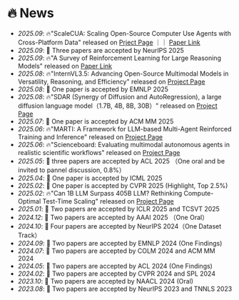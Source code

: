 # 🔥 News
- *2025.09*: 🔥"ScaleCUA: Scaling Open-Source Computer Use Agents with Cross-Platform Data" released on [Prject Page](https://github.com/OpenGVLab/ScaleCUA) ｜｜ [Paper Link](https://arxiv.org/pdf/2509.15221)
- *2025.09*: 🎉 Three papers are accepted by NeurIPS 2025
- *2025.09*: 🔥"A Survey of Reinforcement Learning for Large Reasoning Models" released on [Paper Link](https://arxiv.org/pdf/2509.08827) 
- *2025.08*: 🔥"InternVL3.5: Advancing Open-Source Multimodal Models in Versatility, Reasoning, and Efficiency" released on [Project Page](https://github.com/OpenGVLab/InternVL) 
- *2025.08*: 🎉 One   paper  is accepted by EMNLP 2025
- *2025.08*: 🔥"SDAR (Synergy of Diffusion and AutoRegression), a large diffusion language model（1.7B, 4B, 8B, 30B）" released on [Project Page](https://github.com/JetAstra/SDAR) 
- *2025.07*: 🎉 One   paper  is accepted by ACM MM 2025
- *2025.06*: 🔥"MARTI: A Framework for LLM-based Multi-Agent Reinforced Training and Inference" released on [Project Page](https://github.com/TsinghuaC3I/MARTI) 
- *2025.06*: 🔥"Scienceboard: Evaluating multimodal autonomous agents in realistic scientific workflows" released on [Project Page](https://qiushisun.github.io/ScienceBoard-Home/)
- *2025.05*: 🎉 three papers are accepted by ACL 2025 （One oral and be invited to pannel discussion, 0.8%）
- *2025.04*: 🎉 One   paper  is accepted by ICML 2025
- *2025.02*: 🎉 One   paper  is accepted by CVPR 2025 (Highlight, Top 2.5%)
- *2025.02*: 🔥"Can 1B LLM Surpass 405B LLM? Rethinking Compute-Optimal Test-Time Scaling" released on [Project Page](https://github.com/RyanLiu112/compute-optimal-tts)
- *2025.01*: 🎉 Two   papers are accepted by ICLR 2025 and TCSVT 2025
- *2024.12*: 🎉 Two   papers are accepted by AAAI 2025 （One Oral）
- *2024.10*: 🎉 Four  papers are accepted by NeurIPS 2024（One Dataset Track）
- *2024.09*: 🎉 Two   papers are accepted by EMNLP 2024 (One Findings)
- *2024.07*: 🎉 Two   papers are accepted by COLM 2024 and ACM MM 2024 
- *2024.05*: 🎉 Two   papers are accepted by ACL 2024 (One Findings)
- *2024.02*: 🎉 Two   papers are accepted by CVPR 2024 and SPL 2024
- *2023.10*: 🎉 Two   papers are accepted by NAACL 2024 (Oral)
- *2023.08*: 🎉 Two   papers are accepted by NeurIPS 2023 and TNNLS 2023
